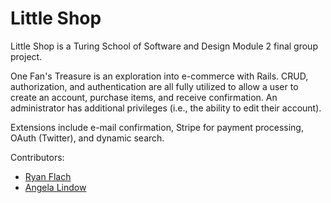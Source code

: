 # Little Shop

Little Shop is a Turing School of Software and Design Module 2 final group project.

One Fan's Treasure is an exploration into e-commerce with Rails. CRUD, authorization, and authentication are all fully utilized to allow a user to create an account, purchase items, and receive confirmation. An administrator has additional privileges (i.e., the ability to edit their account).

Extensions include e-mail confirmation, Stripe for payment processing, OAuth (Twitter), and dynamic search.

Contributors:
* [Ryan Flach](https://github.com/ryanflach)
* [Angela Lindow](https://github.com/allindow)
